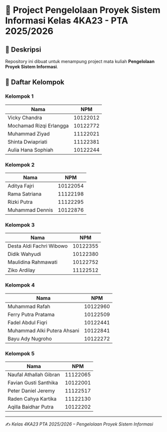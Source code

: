 # 📘 Project Pengelolaan Proyek Sistem Informasi Kelas **4KA23** - PTA 2025/2026  

## 📌 Deskripsi
Repository ini dibuat untuk menampung project mata kuliah **Pengelolaan Proyek Sistem Informasi**.  

## 👥 Daftar Kelompok
### Kelompok 1
| Nama | NPM |
|------|--------------|
| Vicky Chandra | 10122012 |
| Mochamad Rizqi Erlangga | 10122772 |
| ⁠Muhammad Ziyad | 11122021 |
| Shinta Dwiapriati | 11122381 |
| Aulia Hana Sophiah | 10122244 |

### Kelompok 2
| Nama | NPM |
|------|--------------|
| Aditya Fajri | 10122054 |
| ⁠Rama Satriana | 11122198 |
| ⁠Rizki Putra | 11122295 |
| Muhammad Dennis | 10122876 |

### Kelompok 3
| Nama | NPM |
|------|--------------|
| Desta Aldi Fachri Wibowo| 10122355 |
| Didik Wahyudi | 10122380 |
| Maulidina Rahmawati | 10122752 |
| Ziko Ardilay | 11122512 |

### Kelompok 4
| Nama | NPM |
|------|--------------|
| Muhammad Rafah | 10122960 |
| Ferry Putra Pratama | 10122509 |
| Fadel Abdul Fiqri | 10122441 |
| Muhammad Alki Putera Ahsani | 10122841 |
| Bayu Ady Nugroho | 10122272 |

### Kelompok 5
| Nama | NPM |
|------|--------------|
| ⁠Naufal Athallah Gibran | 11122065 |
| Favian Gusti Santhika | 10122001 |
| ⁠Peter Daniel Jeremy | 11122517 |
| Raden Cahya Kartika | 11122130 |
| Aqilla Baidhar Putra | 10122202 |  

---

✍️ *Kelas 4KA23 PTA 2025/2026 – Pengelolaan Proyek Sistem Informasi*

